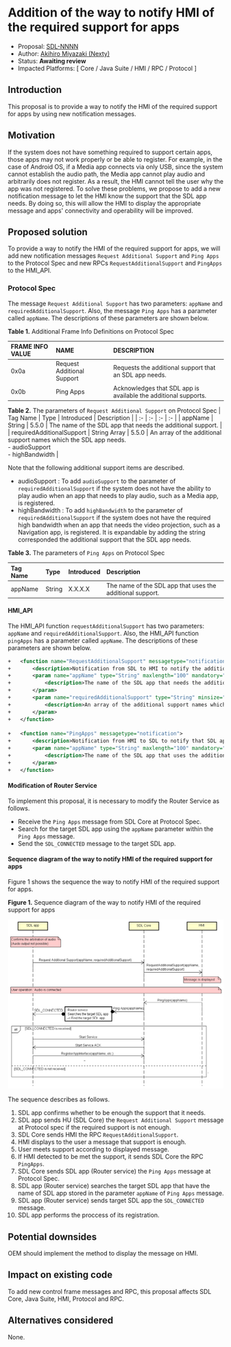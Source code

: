 # Addition of the way to notify HMI of the required support for apps

* Proposal: [SDL-NNNN](NNNN-Addition-of-a-way-to-notify-HMI-of-the-required-support-for-apps.md)
* Author: [Akihiro Miyazaki (Nexty)](https://github.com/Akihiro-Miyazaki)
* Status: **Awaiting review**
* Impacted Platforms: [ Core / Java Suite / HMI / RPC / Protocol ]

## Introduction
This proposal is to provide a way to notify the HMI of the required support for apps by using new notification messages. 


## Motivation
If the system does not have something required to support certain apps, those apps may not work properly or be able to register. For example, in the case of Android OS, if a Media app connects via only USB, since the system cannot establish the audio path, the Media app cannot play audio and arbitrarily does not register. As a result, the HMI cannot tell the user why the app was not registered. To solve these problems, we propose to add a new notification message to let the HMI know the support that the SDL app needs. By doing so, this will allow the HMI to display the appropriate message and apps' connectivity and operability will be improved.


## Proposed solution
To provide a way to notify the HMI of the required support for apps, we will add new notification messages `Request Additional Support` and `Ping Apps` to the Protocol Spec and new RPCs `RequestAdditionalSupport` and `PingApps` to the HMI_API.

### Protocol Spec
The message `Request Additional Support` has two parameters: `appName` and `requiredAdditionalSupport`. Also, the message `Ping Apps` has a parameter called `appName`. The descriptions of these parameters are shown below.

<b>Table 1.</b> Additional Frame Info Definitions on Protocol Spec

| FRAME INFO VALUE | NAME | DESCRIPTION |
| :- | :- | :- |
| 0x0a | Request Additional Support | Requests the additional support that an SDL app needs. |
| 0x0b | Ping Apps | Acknowledges that SDL app is available the additional supports. |

<b>Table 2.</b> The parameters of `Request Additional Support` on Protocol Spec
| Tag Name | Type | Introduced | Description |
| :- | :- | :- | :- |
| appName | String | 5.5.0 | The name of the SDL app that needs the additional support. |
| requiredAdditionalSupport | String Array | 5.5.0 | An array of the additional support names which the SDL app needs.<br>- audioSupport<br>- highBandwidth |

Note that the following additional support items are described. 
 - audioSupport : To add `audioSupport` to the parameter of `requiredAdditionalSupport` if the system does not have the ability to play audio when an app that needs to play audio, such as a Media app, is registered.
 - highBandwidth : To add `highBandwidth` to the parameter of `requiredAdditionalSupport` if the system does not have the required high bandwidth when an app that needs the video projection, such as a Navigation app, is registered.
It is expandable by adding the string corresponded the additional support that the SDL app needs.

<b>Table 3.</b> The parameters of `Ping Apps` on Protocol Spec

| Tag Name | Type | Introduced | Description |
| :- | :- | :- | :- |
| appName | String | X.X.X.X | The name of the SDL app that uses the additional support. |

#### HMI_API
The HMI_API function `requestAdditionalSupport` has two parameters: `appName` and `requiredAdditionalSupport`. Also, the HMI_API function `pingApps` has a parameter called `appName`. The descriptions of these parameters are shown below.

```xml
+   <function name="RequestAdditionalSupport" messagetype="notification">
+       <description>Notification from SDL to HMI to notify the additional support that the SDL app needs.</description>
+       <param name="appName" type="String" maxlength="100" mandatory="true">
+           <description>The name of the SDL app that needs the additional support.</description>
+       </param>
+       <param name="requiredAdditionalSupport" type="String" minsize="0" maxsize="100" maxlength="100" array="true" mandatory="true">
+           <description>An array of the additional support names which the SDL app needs. For example, `audioSupport` or `highBandwidth`.</description>
+       </param>
+   </function>

+   <function name="PingApps" messagetype="notification">
+       <description>Notification from HMI to SDL to notify that SDL app is available the additional supports.</description>
+       <param name="appName" type="String" maxlength="100" mandatory="true">
+           <description>The name of the SDL app that uses the additional support.</description>
+       </param>
+   </function>
```

#### Modification of Router Service
To implement this proposal, it is necessary to modify the Router Service as follows.
 - Receive the `Ping Apps` message from SDL Core at Protocol Spec.
 - Search for the target SDL app using the `appName` parameter within the `Ping Apps` message.
 - Send the `SDL_CONNECTED` message to the target SDL app.

#### Sequence diagram of the way to notify HMI of the required support for apps
Figure 1 shows the sequence the way to notify HMI of the required support for apps.

<b>Figure 1.</b> Sequence diagram of the way to notify HMI of the required support for apps

![Figure_1_sequence_of_the_way_to_notify_hmi_of_the_support.png](../assets/proposals/NNNN-Addition-of-a-way-to-notify-HMI-of-the-required-support-for-apps/Figure_1_sequence_of_the_way_to_notify_hmi_of_the_support.png)

The sequence describes as follows.
1. SDL app confirms whether to be enough the support that it needs.
2. SDL app sends HU (SDL Core) the `Request Additional Support` message at Protocol spec if the required support is not enough.
3. SDL Core sends HMI the RPC `RequestAdditionalSupport`.
4. HMI displays to the user a message that support is enough.
5. User meets support according to displayed message.
6. If HMI detected to be met the support, it sends SDL Core the RPC `PingApps`.
7. SDL Core sends SDL app (Router service) the `Ping Apps` message at Protocol Spec.
8. SDL app (Router service) searches the target SDL app that have the name of SDL app stored in the parameter `appName` of `Ping Apps` message.
9. SDL app (Router service) sends target SDL app the `SDL_CONNECTED` message.
10. SDL app performs the proccess of its registration.


## Potential downsides
OEM should implement the method to display the message on HMI.


## Impact on existing code
To add new control frame messages and RPC, this proposal affects SDL Core, Java Suite, HMI, Protocol and RPC.


## Alternatives considered
None.
